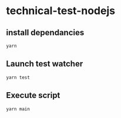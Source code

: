 # technical-test-nodejs

## install dependancies
`yarn`

## Launch test watcher
`yarn test`

## Execute script
`yarn main`


